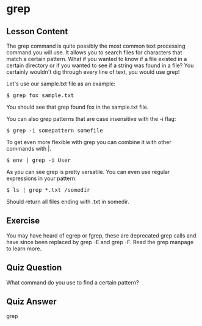 # grep

## Lesson Content

The grep command is quite possibly the most common text processing command you will use. It allows you to search files for characters that match a certain pattern. What if you wanted to know if a file existed in a certain directory or if you wanted to see if a string was found in a file? You certainly wouldn't dig through every line of text, you would use grep!

Let's use our sample.txt file as an example: 

<pre>$ grep fox sample.txt</pre>

You should see that grep found fox in the sample.txt file. 

You can also grep patterns that are case insensitive with the -i flag: 

<pre>$ grep -i somepattern somefile</pre>

To get even more flexible with grep you can combine it with other commands with |.

<pre>$ env | grep -i User</pre>

As you can see grep is pretty versatile. You can even use regular expressions in your pattern: 

<pre>$ ls | grep *.txt /somedir </pre>

Should return all files ending with .txt in somedir. 

## Exercise

You may have heard of egrep or fgrep, these are deprecated grep calls and have since been replaced by grep -E and grep -F. Read the grep manpage to learn more.

## Quiz Question

What command do you use to find a certain pattern?

## Quiz Answer

grep